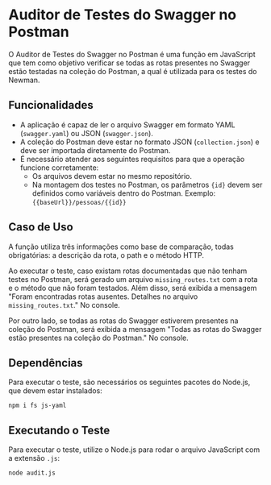 # Auditor de Testes do Swagger no Postman

O Auditor de Testes do Swagger no Postman é uma função em JavaScript que tem como objetivo verificar se todas as rotas presentes no Swagger estão testadas na coleção do Postman, a qual é utilizada para os testes do Newman.

## Funcionalidades

- A aplicação é capaz de ler o arquivo Swagger em formato YAML (`swagger.yaml`) ou JSON (`swagger.json`).
- A coleção do Postman deve estar no formato JSON (`collection.json`) e deve ser importada diretamente do Postman.
- É necessário atender aos seguintes requisitos para que a operação funcione corretamente:
  - Os arquivos devem estar no mesmo repositório.
  - Na montagem dos testes no Postman, os parâmetros `{id}` devem ser definidos como variáveis dentro do Postman. Exemplo: `{{baseUrl}}/pessoas/{{id}}`

## Caso de Uso

A função utiliza três informações como base de comparação, todas obrigatórias: a descrição da rota, o path e o método HTTP.

Ao executar o teste, caso existam rotas documentadas que não tenham testes no Postman, será gerado um arquivo `missing_routes.txt` com a rota e o método que não foram testados. Além disso, será exibida a mensagem "Foram encontradas rotas ausentes. Detalhes no arquivo `missing_routes.txt`." No console.

Por outro lado, se todas as rotas do Swagger estiverem presentes na coleção do Postman, será exibida a mensagem "Todas as rotas do Swagger estão presentes na coleção do Postman." No console.

## Dependências

Para executar o teste, são necessários os seguintes pacotes do Node.js, que devem estar instalados:

```
npm i fs js-yaml
```

## Executando o Teste

Para executar o teste, utilize o Node.js para rodar o arquivo JavaScript com a extensão `.js`:

```bash
node audit.js
```
